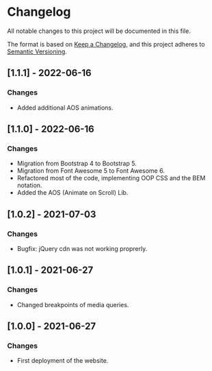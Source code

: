 # Changelog
All notable changes to this project will be documented in this file.

The format is based on [Keep a Changelog](https://keepachangelog.com/en/1.0.0/),
and this project adheres to [Semantic Versioning](https://semver.org/spec/v2.0.0.html).

## [1.1.1] - 2022-06-16
### Changes
- Added additional AOS animations.

## [1.1.0] - 2022-06-16
### Changes
- Migration from Bootstrap 4 to Bootstrap 5.
- Migration from Font Awesome 5 to Font Awesome 6.
- Refactored most of the code, implementing OOP CSS and the BEM notation.
- Added the AOS (Animate on Scroll) Lib.

## [1.0.2] - 2021-07-03
### Changes
- Bugfix: jQuery cdn was not working proprerly.

## [1.0.1] - 2021-06-27
### Changes
- Changed breakpoints of media queries.

## [1.0.0] - 2021-06-27
### Changes
- First deployment of the website.


